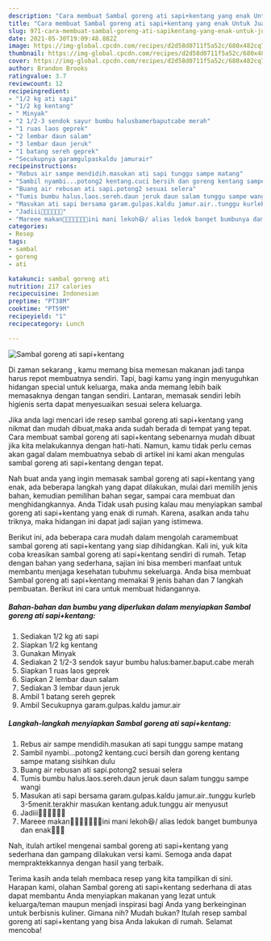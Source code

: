 ```yaml
---
description: "Cara membuat Sambal goreng ati sapi+kentang yang enak Untuk Jualan"
title: "Cara membuat Sambal goreng ati sapi+kentang yang enak Untuk Jualan"
slug: 971-cara-membuat-sambal-goreng-ati-sapikentang-yang-enak-untuk-jualan
date: 2021-05-30T19:09:48.882Z
image: https://img-global.cpcdn.com/recipes/d2d58d0711f5a52c/680x482cq70/sambal-goreng-ati-sapikentang-foto-resep-utama.jpg
thumbnail: https://img-global.cpcdn.com/recipes/d2d58d0711f5a52c/680x482cq70/sambal-goreng-ati-sapikentang-foto-resep-utama.jpg
cover: https://img-global.cpcdn.com/recipes/d2d58d0711f5a52c/680x482cq70/sambal-goreng-ati-sapikentang-foto-resep-utama.jpg
author: Brandon Brooks
ratingvalue: 3.7
reviewcount: 12
recipeingredient:
- "1/2 kg ati sapi"
- "1/2 kg kentang"
- " Minyak"
- "2 1/2-3 sendok sayur bumbu halusbamerbaputcabe merah"
- "1 ruas laos geprek"
- "2 lembar daun salam"
- "3 lembar daun jeruk"
- "1 batang sereh geprek"
- "Secukupnya garamgulpaskaldu jamurair"
recipeinstructions:
- "Rebus air sampe mendidih.masukan ati sapi tunggu sampe matang"
- "Sambil nyambi...potong2 kentang.cuci bersih dan goreng kentang sampe matang sisihkan dulu"
- "Buang air rebusan ati sapi.potong2 sesuai selera"
- "Tumis bumbu halus.laos.sereh.daun jeruk daun salam tunggu sampe wangi"
- "Masukan ati sapi bersama garam.gulpas.kaldu jamur.air..tunggu kurleb 3-5menit.terakhir masukan kentang.aduk.tunggu air menyusut"
- "Jadiii🤗🤗🤗🤗🤤🤤"
- "Mareee makan🤗🤗🤗🤤🤤🤤🤤ini mani lekoh😆/ alias ledok banget bumbunya dan enak🤤🤤🤤"
categories:
- Resep
tags:
- sambal
- goreng
- ati

katakunci: sambal goreng ati 
nutrition: 217 calories
recipecuisine: Indonesian
preptime: "PT38M"
cooktime: "PT59M"
recipeyield: "1"
recipecategory: Lunch

---
```



![Sambal goreng ati sapi+kentang](https://img-global.cpcdn.com/recipes/d2d58d0711f5a52c/680x482cq70/sambal-goreng-ati-sapikentang-foto-resep-utama.jpg)

Di zaman  sekarang , kamu memang bisa memesan makanan jadi tanpa harus repot membuatnya sendiri. Tapi, bagi kamu yang ingin menyuguhkan hidangan special untuk keluarga, maka anda memang lebih baik memasaknya dengan tangan sendiri. Lantaran, memasak sendiri lebih higienis serta dapat menyesuaikan sesuai selera keluarga.

Jika anda lagi mencari ide resep sambal goreng ati sapi+kentang yang nikmat dan mudah dibuat,maka anda sudah berada di tempat yang tepat. Cara membuat sambal goreng ati sapi+kentang  sebenarnya mudah dibuat jika kita melakukannya dengan hati-hati. Namun, kamu tidak perlu cemas akan gagal dalam membuatnya 
sebab di artikel ini kami akan mengulas sambal goreng ati sapi+kentang dengan tepat.  



Nah buat anda yang ingin memasak sambal goreng ati sapi+kentang yang enak, ada beberapa langkah yang dapat dilakukan, mulai dari memilih jenis bahan, kemudian pemilihan bahan segar, sampai cara membuat dan menghidangkannya. Anda Tidak usah pusing kalau mau menyiapkan sambal goreng ati sapi+kentang yang enak di rumah. Karena, asalkan anda  tahu triknya, maka hidangan ini dapat jadi sajian yang istimewa.

Berikut ini, ada beberapa cara mudah dalam mengolah caramembuat sambal goreng ati sapi+kentang yang siap dihidangkan. Kali ini, yuk kita coba kreasikan sambal goreng ati sapi+kentang sendiri di rumah. Tetap dengan bahan yang sederhana, sajian ini bisa memberi manfaat untuk membantu menjaga kesehatan tubuhmu sekeluarga. Anda bisa membuat Sambal goreng ati sapi+kentang memakai 9 jenis bahan dan 7 langkah pembuatan. Berikut ini cara untuk membuat hidangannya.

<!--inarticleads1-->

##### Bahan-bahan dan bumbu yang diperlukan dalam menyiapkan Sambal goreng ati sapi+kentang:

1. Sediakan 1/2 kg ati sapi
1. Siapkan 1/2 kg kentang
1. Gunakan  Minyak
1. Sediakan 2 1/2-3 sendok sayur bumbu halus:bamer.baput.cabe merah
1. Siapkan 1 ruas laos geprek
1. Siapkan 2 lembar daun salam
1. Sediakan 3 lembar daun jeruk
1. Ambil 1 batang sereh geprek
1. Ambil Secukupnya garam.gulpas.kaldu jamur.air




<!--inarticleads2-->

##### Langkah-langkah menyiapkan Sambal goreng ati sapi+kentang:

1. Rebus air sampe mendidih.masukan ati sapi tunggu sampe matang
1. Sambil nyambi...potong2 kentang.cuci bersih dan goreng kentang sampe matang sisihkan dulu
1. Buang air rebusan ati sapi.potong2 sesuai selera
1. Tumis bumbu halus.laos.sereh.daun jeruk daun salam tunggu sampe wangi
1. Masukan ati sapi bersama garam.gulpas.kaldu jamur.air..tunggu kurleb 3-5menit.terakhir masukan kentang.aduk.tunggu air menyusut
1. Jadiii🤗🤗🤗🤗🤤🤤
1. Mareee makan🤗🤗🤗🤤🤤🤤🤤ini mani lekoh😆/ alias ledok banget bumbunya dan enak🤤🤤🤤




Nah, itulah artikel mengenai  sambal goreng ati sapi+kentang  yang sederhana dan gampang dilakukan versi kami. Semoga anda dapat mempraktekkannya dengan hasil yang terbaik. 

Terima kasih anda telah membaca resep yang kita tampilkan di sini. Harapan kami, olahan  Sambal goreng ati sapi+kentang sederhana di atas dapat membantu Anda menyiapkan makanan yang lezat untuk keluarga/teman maupun menjadi inspirasi bagi Anda yang berkeinginan untuk berbisnis kuliner. Gimana nih? Mudah bukan? Itulah resep sambal goreng ati sapi+kentang yang bisa Anda lakukan di rumah. Selamat mencoba!

